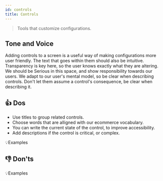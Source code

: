 ```yaml
---
id: controls
title: Controls
---
```


> Tools that customize configurations.

## Tone and Voice

Adding controls to a screen is a useful way of making configurations more user friendly. The text that goes within them should also be intuitive. Transparency is key here, so the user knows exactly what they are altering. We should be Serious in this space, and show responsibility towards our users. We adapt to our user's mental model, so be clear when describing controls. Don't let them assume a control's consequence, be clear when describing it.



## 👍 Dos
- Use titles to group related controls.    
- Choose words that are alligned with our ecommerce vocabulary.  
- You can write the current state of the control, to improve accessibility.        
- Add descriptions if the control is critical, or complex.    

💡Examples


## 👎 Don'ts


💡Examples

